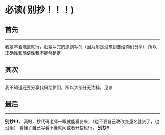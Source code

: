 # 必读( **别抄！！！**)

## 首先
***
我是本着能跑就行，赶紧写完的原则写的（因为那是没想到要给你们分享）
所以正确性和简便性我不能够确定

## 其次
***
我不知道还要分享代码给你们，所以大部分无注释，见谅

## 最后
***
**别抄!!!**，
真的，抄代码老师一眼就能看出来，（也不要自己改改变量名就交了，也没用）
看懂了自己写看不懂就问或者开摆也行，
**别抄!!!**
